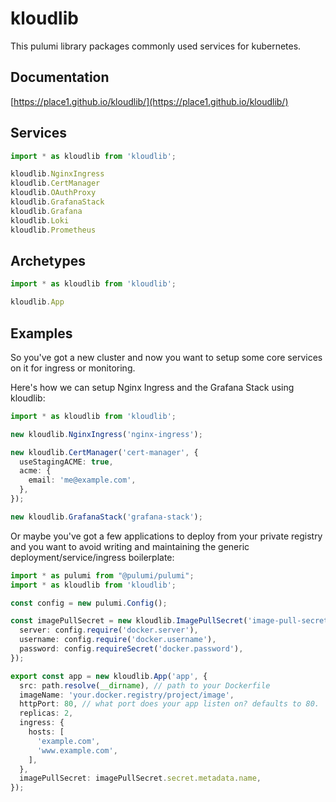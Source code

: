 # kloudlib

This pulumi library packages commonly used services for kubernetes.

## Documentation

[https://place1.github.io/kloudlib/](https://place1.github.io/kloudlib/)

## Services

```typescript
import * as kloudlib from 'kloudlib';

kloudlib.NginxIngress
kloudlib.CertManager
kloudlib.OAuthProxy
kloudlib.GrafanaStack
kloudlib.Grafana
kloudlib.Loki
kloudlib.Prometheus
```

## Archetypes

```typescript
import * as kloudlib from 'kloudlib';

kloudlib.App
```

## Examples

So you've got a new cluster and now you want to setup some core services on
it for ingress or monitoring.

Here's how we can setup Nginx Ingress and the Grafana Stack using kloudlib:

```typescript
import * as kloudlib from 'kloudlib';

new kloudlib.NginxIngress('nginx-ingress');

new kloudlib.CertManager('cert-manager', {
  useStagingACME: true,
  acme: {
    email: 'me@example.com',
  },
});

new kloudlib.GrafanaStack('grafana-stack');
```

Or maybe you've got a few applications to deploy from your private registry
and you want to avoid writing and maintaining the generic deployment/service/ingress
boilerplate:

```typescript
import * as pulumi from "@pulumi/pulumi";
import * as kloudlib from 'kloudlib';

const config = new pulumi.Config();

const imagePullSecret = new kloudlib.ImagePullSecret('image-pull-secret', {
  server: config.require('docker.server'),
  username: config.require('docker.username'),
  password: config.requireSecret('docker.password'),
});

export const app = new kloudlib.App('app', {
  src: path.resolve(__dirname), // path to your Dockerfile
  imageName: 'your.docker.registry/project/image',
  httpPort: 80, // what port does your app listen on? defaults to 80.
  replicas: 2,
  ingress: {
    hosts: [
      'example.com',
      'www.example.com',
    ],
  },
  imagePullSecret: imagePullSecret.secret.metadata.name,
});
```
